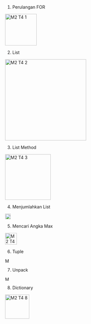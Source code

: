 1. Perulangan FOR

<img width="103" alt="M2 T4 1" src="https://user-images.githubusercontent.com/105592890/196025409-d5ee61f1-5fb2-4df7-b234-87faeda7a453.png">

2. List

<img width="265" alt="M2 T4 2" src="https://user-images.githubusercontent.com/105592890/196025413-75fe5f52-9a86-45e0-af89-f3eef11e848b.png">

3. List Method

<img width="149" alt="M2 T4 3" src="https://user-images.githubusercontent.com/105592890/196025414-402c5ee6-a64b-4339-9c52-8d698ce6c30a.png">

4. Menjumlahkan List

<img width="18" alt="M2 T4 4" src="https://user-images.githubusercontent.com/105592890/196025418-c2b15157-0b2e-43dc-947a-ceac138b7263.png">

5. Mencari Angka Max

<img width="38" alt="M2 T4 5" src="https://user-images.githubusercontent.com/105592890/196025422-2ce1edb7-fa2a-47e3-920f-51a1bb19169a.png">

6. Tuple

<img width="15" alt="M2 T4 6" src="https://user-images.githubusercontent.com/105592890/196025423-962b8265-8b8c-408f-8c1b-6def70ccfbf0.png">

7. Unpack

<img width="13" alt="M2 T4 7" src="https://user-images.githubusercontent.com/105592890/196025426-c0c971ec-1da0-4473-9210-66fb908d2c20.png">

8. Dictionary

<img width="79" alt="M2 T4 8" src="https://user-images.githubusercontent.com/105592890/196025429-ff32a69d-b736-4508-aa75-39c3276858ac.png">

